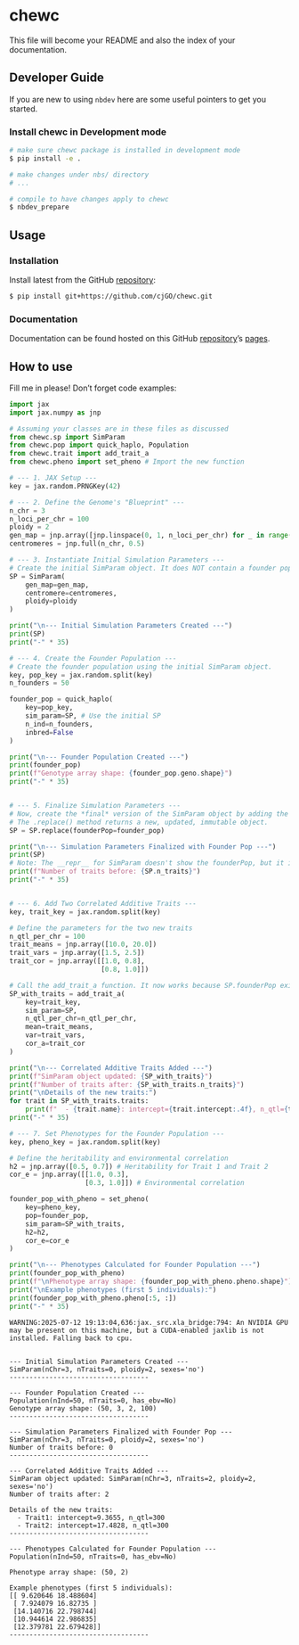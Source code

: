 # chewc


<!-- WARNING: THIS FILE WAS AUTOGENERATED! DO NOT EDIT! -->

This file will become your README and also the index of your
documentation.

## Developer Guide

If you are new to using `nbdev` here are some useful pointers to get you
started.

### Install chewc in Development mode

``` sh
# make sure chewc package is installed in development mode
$ pip install -e .

# make changes under nbs/ directory
# ...

# compile to have changes apply to chewc
$ nbdev_prepare
```

## Usage

### Installation

Install latest from the GitHub
[repository](https://github.com/cjGO/chewc):

``` sh
$ pip install git+https://github.com/cjGO/chewc.git
```

### Documentation

Documentation can be found hosted on this GitHub
[repository](https://github.com/cjGO/chewc)’s
[pages](https://cjGO.github.io/chewc/).

## How to use

Fill me in please! Don’t forget code examples:

``` python
import jax
import jax.numpy as jnp

# Assuming your classes are in these files as discussed
from chewc.sp import SimParam
from chewc.pop import quick_haplo, Population
from chewc.trait import add_trait_a
from chewc.pheno import set_pheno # Import the new function

# --- 1. JAX Setup ---
key = jax.random.PRNGKey(42)

# --- 2. Define the Genome's "Blueprint" ---
n_chr = 3
n_loci_per_chr = 100
ploidy = 2
gen_map = jnp.array([jnp.linspace(0, 1, n_loci_per_chr) for _ in range(n_chr)])
centromeres = jnp.full(n_chr, 0.5)

# --- 3. Instantiate Initial Simulation Parameters ---
# Create the initial SimParam object. It does NOT contain a founder population yet.
SP = SimParam(
    gen_map=gen_map,
    centromere=centromeres,
    ploidy=ploidy
)

print("\n--- Initial Simulation Parameters Created ---")
print(SP)
print("-" * 35)

# --- 4. Create the Founder Population ---
# Create the founder population using the initial SimParam object.
key, pop_key = jax.random.split(key)
n_founders = 50

founder_pop = quick_haplo(
    key=pop_key,
    sim_param=SP, # Use the initial SP
    n_ind=n_founders,
    inbred=False
)

print("\n--- Founder Population Created ---")
print(founder_pop)
print(f"Genotype array shape: {founder_pop.geno.shape}")
print("-" * 35)


# --- 5. Finalize Simulation Parameters ---
# Now, create the *final* version of the SimParam object by adding the founder population.
# The .replace() method returns a new, updated, immutable object.
SP = SP.replace(founderPop=founder_pop)

print("\n--- Simulation Parameters Finalized with Founder Pop ---")
print(SP)
# Note: The __repr__ for SimParam doesn't show the founderPop, but it is there.
print(f"Number of traits before: {SP.n_traits}")
print("-" * 35)


# --- 6. Add Two Correlated Additive Traits ---
key, trait_key = jax.random.split(key)

# Define the parameters for the two new traits
n_qtl_per_chr = 100
trait_means = jnp.array([10.0, 20.0])
trait_vars = jnp.array([1.5, 2.5])
trait_cor = jnp.array([[1.0, 0.8],
                       [0.8, 1.0]])

# Call the add_trait_a function. It now works because SP.founderPop exists.
SP_with_traits = add_trait_a(
    key=trait_key,
    sim_param=SP,
    n_qtl_per_chr=n_qtl_per_chr,
    mean=trait_means,
    var=trait_vars,
    cor_a=trait_cor
)

print("\n--- Correlated Additive Traits Added ---")
print(f"SimParam object updated: {SP_with_traits}")
print(f"Number of traits after: {SP_with_traits.n_traits}")
print("\nDetails of the new traits:")
for trait in SP_with_traits.traits:
    print(f"  - {trait.name}: intercept={trait.intercept:.4f}, n_qtl={trait.n_loci}")
print("-" * 35)

# --- 7. Set Phenotypes for the Founder Population ---
key, pheno_key = jax.random.split(key)

# Define the heritability and environmental correlation
h2 = jnp.array([0.5, 0.7]) # Heritability for Trait 1 and Trait 2
cor_e = jnp.array([[1.0, 0.3],
                   [0.3, 1.0]]) # Environmental correlation

founder_pop_with_pheno = set_pheno(
    key=pheno_key,
    pop=founder_pop,
    sim_param=SP_with_traits,
    h2=h2,
    cor_e=cor_e
)

print("\n--- Phenotypes Calculated for Founder Population ---")
print(founder_pop_with_pheno)
print(f"\nPhenotype array shape: {founder_pop_with_pheno.pheno.shape}")
print("\nExample phenotypes (first 5 individuals):")
print(founder_pop_with_pheno.pheno[:5, :])
print("-" * 35)
```

    WARNING:2025-07-12 19:13:04,636:jax._src.xla_bridge:794: An NVIDIA GPU may be present on this machine, but a CUDA-enabled jaxlib is not installed. Falling back to cpu.


    --- Initial Simulation Parameters Created ---
    SimParam(nChr=3, nTraits=0, ploidy=2, sexes='no')
    -----------------------------------

    --- Founder Population Created ---
    Population(nInd=50, nTraits=0, has_ebv=No)
    Genotype array shape: (50, 3, 2, 100)
    -----------------------------------

    --- Simulation Parameters Finalized with Founder Pop ---
    SimParam(nChr=3, nTraits=0, ploidy=2, sexes='no')
    Number of traits before: 0
    -----------------------------------

    --- Correlated Additive Traits Added ---
    SimParam object updated: SimParam(nChr=3, nTraits=2, ploidy=2, sexes='no')
    Number of traits after: 2

    Details of the new traits:
      - Trait1: intercept=9.3655, n_qtl=300
      - Trait2: intercept=17.4828, n_qtl=300
    -----------------------------------

    --- Phenotypes Calculated for Founder Population ---
    Population(nInd=50, nTraits=0, has_ebv=No)

    Phenotype array shape: (50, 2)

    Example phenotypes (first 5 individuals):
    [[ 9.620646 18.488604]
     [ 7.924079 16.82735 ]
     [14.140716 22.798744]
     [10.944614 22.986835]
     [12.379781 22.679428]]
    -----------------------------------

